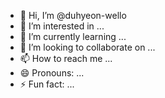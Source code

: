 - 👋 Hi, I’m @duhyeon-wello
- 👀 I’m interested in ...
- 🌱 I’m currently learning ...
- 💞️ I’m looking to collaborate on ...
- 📫 How to reach me ...
- 😄 Pronouns: ...
- ⚡ Fun fact: ...

<!---
duhyeon-wello/duhyeon-wello is a ✨ special ✨ repository because its `README.md` (this file) appears on your GitHub profile.
You can click the Preview link to take a look at your changes.
--->

